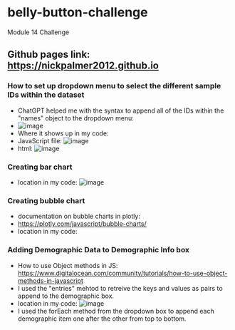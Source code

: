 # belly-button-challenge
Module 14 Challenge
## Github pages link: https://nickpalmer2012.github.io
### How to set up dropdown menu to select the different sample IDs within the dataset
- ChatGPT helped me with the syntax to append all of the IDs within the "names" object to the dropdown menu:
- ![image](https://github.com/nickpalmer2012/belly-button-challenge/assets/128104435/cebb9217-7b4e-4661-af37-512b2994b5f2)
- Where it shows up in my code:
- JavaScript file: ![image](https://github.com/nickpalmer2012/belly-button-challenge/assets/128104435/6af7eae6-31e6-4e1f-81f2-fa97d75e94cf)
- html: ![image](https://github.com/nickpalmer2012/belly-button-challenge/assets/128104435/70a09f37-a79c-4874-94e6-d1cbf49283c2)

### Creating bar chart 
- location in my code: ![image](https://github.com/nickpalmer2012/belly-button-challenge/assets/128104435/519fc495-45e0-4ee5-9f5e-36f5c3d4c1cb)


### Creating bubble chart
- documentation on bubble charts in plotly:
- https://plotly.com/javascript/bubble-charts/
- location in my code:

### Adding Demographic Data to Demographic Info box
- How to use Object methods in JS: https://www.digitalocean.com/community/tutorials/how-to-use-object-methods-in-javascript
- I used the "entries" mehtod to retreive the keys and values as pairs to append to the demographic box.
- location in my code: ![image](https://github.com/nickpalmer2012/belly-button-challenge/assets/128104435/bb71ab97-726b-454e-85a1-c800600ac171)
- I used the forEach method from the dropdown box to append each demographic item one after the other from top to bottom. 


